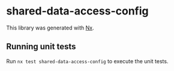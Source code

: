 # shared-data-access-config

This library was generated with [Nx](https://nx.dev).

## Running unit tests

Run `nx test shared-data-access-config` to execute the unit tests.
